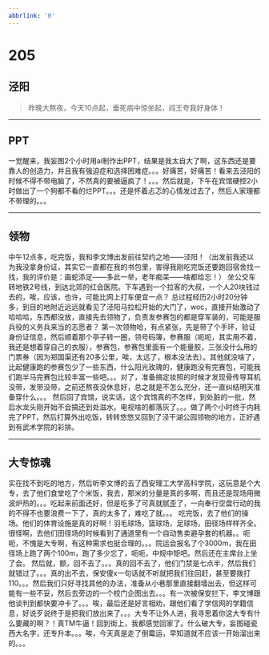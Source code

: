 ```yaml
---
abbrlink: '0'
---
```

# 205

## 泾阳

> 昨晚大熬夜，今天10点起，垂死病中惊坐起，阎王夸我好身体！

***

## PPT

一觉醒来，我妄图2个小时用ai制作出PPT，结果是我太自大了啊，这东西还是要靠人的创造力，并且我有强迫症和选择困难症。。。好痛苦，好痛苦！看来去泾阳的时候不得不带电脑了，不然真的要被逼疯了！。。。然后就是，下午在宾馆硬控2小时做出了一个狗都不看的烂PPT。。。还是怀着忐忑的心情发过去了，然后人家理都不带理的。。。
***

## 领物

中午12点多，吃完饭，我和李文博出发前往契约之地——泾阳！（出发前我还以为我没拿身份证，其实它一直都在我的书包里，害得我刚吃完饭还要跑回宿舍找一找，我的评价是：画蛇添足——多此一举，老年痴呆——啥都给忘！）
坐公交车转地铁2号线，到达北郊的红会医院。下车遇到一个拉客的大叔，一个人20块钱过去的，唉，应该，也许，可能比网上打车便宜一点？
总过程经历2小时20分钟多，到目的地附近远远就看见了泾阳马拉松开始的大门了，woc，直接开始激动了哈哈哈，东西都没放，直接先去领物了，负责发参赛包的都是穿军装的，可能是服兵役的义务兵来当的志愿者？
第一次领物哈，有点紧张，先是带了个手环，验证身份证信息，然后顺着那个亭子转一圈，领号码簿，参赛服（呃呃，其实用不着，我还是想着穿自己的衣服），参赛包，参赛包里面有一个能量胶，三张没什么用的门票券（因为郑国渠还有20多公里，唉，太远了，根本没法去）。其他就没啥了，比起健康跑的参赛包少了一些东西，什么阳光玫瑰的，健康跑没有完赛包，可能我们跑半马完赛包比较丰富一些吧。。。对了，准备搞定妆照的时候才发现骨传导耳机没带，发带没带，之前还熬夜没休息好，总之就是不怎么充分，还一直纠结明天准备穿什么。。。
然后回了宾馆，说实话，这个宾馆真的不怎样，到处脏的一批，然后水龙头刚开始不会搞还到处滋水。电视啥的都落灰了。。。做了两个小时终于内耗完了PPT，然后打算外出吃饭，转转悠悠又回到了泾干湖公园领物的地方，正好遇到有武术学院的彩排。
***

## 大专惊魂

实在找不到吃的地方，然后听李文博的去了西安理工大学高科学院，这玩意是个大专，去了他们食堂吃了个米饭，我去，那米的分量是真的多啊，而且还是现场用微波炉热的。。。吃起来前面还好，但是吃多了可真就腻歪了，一向奉行空盘行动的我的不得不也要浪费一下了，真的太多了，难吃了就。。。
吃完饭，去了他们的操场。他们的体育设施是真的好啊！羽毛球场，篮球场，足球场，田径场样样齐全。很怪啊，去他们田径场的时候看到了通道里有一个自动售卖避孕套的机器。。呃呃，不愧是大专啊，有这种需求也挺合理的。。。院运会报名了个3000m，我在田径场上跑了两个100m，跑了多少忘了，呃呃，中规中矩吧。然后还在主席台上坐了会。
然后就，额，回不去了。。。真的回不去了，他们门禁是七点半，然后我们就错过了。。。真的出不去，保安傻x一句话就不听就把我们往回赶，甚至要拨打110。。。然后我们只好寻找其他的办法，准备从小巷那里直接翻墙出去，但这样可能有一些不妥，然后去旁边的一个校门企图出去。。。有一次被保安拦下，李文博跟他谈判到都快要冲卡了。。。唉，最后还是好言相劝，跟他们看了学信网的学籍信息，好说歹说终于是把我们放出来了。。。大专不让外人进，我寻思着你这大专有什么要藏的啊？！真TM牛逼！回到街上，我都感觉回家了。什么破大专，妄图碰瓷西大名字，还专升本。。。唉，今天真是走了倒霉运，早知道就不应该一开始溜出来的。。。
